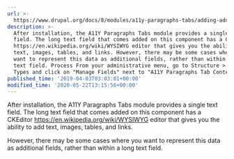 ```yaml
---
url: >-
  https://www.drupal.org/docs/8/modules/a11y-paragraphs-tabs/adding-additional-fields-to-a11y-paragraphs-tabs
description: >-
  After installation, the A11Y Paragraphs Tabs module provides a single text
  field. The long text field that comes added on this component has a CKEditor
  https://en.wikipedia.org/wiki/WYSIWYG editor that gives you the ability to add
  text, images, tables, and links. However, there may be some cases where you
  want to represent this data as additional fields, rather than within a long
  text field. Process From your administrative menu, go to Structure > Paragraph
  Types and click on "Manage Fields" next to "A11Y Paragraphs Tab Content".
published_time: '2019-04-03T03:03:01+00:00'
modified_time: '2020-05-22T13:15:56+00:00'
---
```

After installation, the A11Y Paragraphs Tabs module provides a single text field. The long text field that comes added on this component has a CKEditor <https://en.wikipedia.org/wiki/WYSIWYG> editor that gives you the ability to add text, images, tables, and links.

However, there may be some cases where you want to represent this data as additional fields, rather than within a long text field.